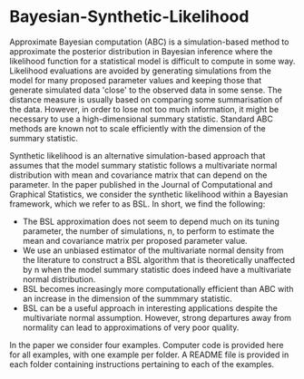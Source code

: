 # Bayesian-Synthetic-Likelihood

Approximate Bayesian computation (ABC) is a simulation-based method to approximate the posterior distribution in Bayesian inference where the likelihood function for a statistical model is difficult to compute in some way.  Likelihood evaluations are avoided by generating simulations from the model for many proposed parameter values and keeping those that generate simulated data 'close' to the observed data in some sense.  The distance measure is usually based on comparing some summarisation of the data.  However, in order to lose not too much information, it might be necessary to use a high-dimensional summary statistic.   Standard ABC methods are known not to scale efficiently with the dimension of the summary statistic.

Synthetic likelihood is an alternative simulation-based approach that assumes that the model summary statistic follows a multivariate normal distribution with mean and covariance matrix that can depend on the parameter.  In the paper published in the Journal of Computational and Graphical Statistics, we consider the synthetic likelihood within a Bayesian framework, which we refer to as BSL.  In short, we find the following:

- The BSL approximation does not seem to depend much on its tuning parameter, the number of simulations, n, to perform to estimate the mean and covariance matrix per proposed parameter value.
- We use an unbiased estimator of the multivariate normal density from the literature to construct a BSL algorithm that is theoretically unaffected by n when the model summary statistic does indeed have a multivariate normal distribution.
- BSL becomes increasingly more computationally efficient than ABC with an increase in the dimension of the summmary statistic.
- BSL can be a useful approach in interesting applications despite the multivariate normal assumption.  However, strong departures away from normality can lead to approximations of very poor quality.

In the paper we consider four examples.  Computer code is provided here for all examples, with one example per folder.  A README file is provided in each folder containing instructions pertaining to each of the examples.
